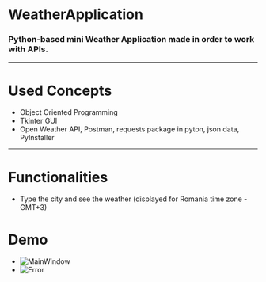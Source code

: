 # WeatherApplication
### Python-based mini Weather Application made in order to work with APIs.
---
# Used Concepts
- Object Oriented Programming
- Tkinter GUI
- Open Weather API, Postman, requests package in pyton, json data, PyInstaller
---
# Functionalities
- Type the city and see the weather (displayed for Romania time zone - GMT+3)
# Demo
- ![MainWindow](https://user-images.githubusercontent.com/72084877/137938861-2e79941f-c4eb-4a9c-93aa-0b12b7a6278a.png)
- ![Error](https://user-images.githubusercontent.com/72084877/137938904-b1ef8d98-d362-4d69-95ec-c3ede750ac89.png)
